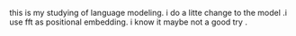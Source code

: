 this is my studying of language modeling.
i do a litte change to the model .i use fft as positional embedding. i know it maybe not a good try .
